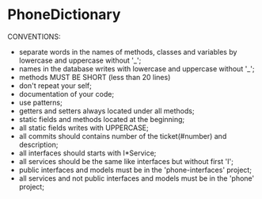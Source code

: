 # PhoneDictionary


CONVENTIONS:
* separate words in the names of methods, classes and variables by lowercase and uppercase without '_';
* names in the database writes with lowercase and uppercase without '_';
* methods MUST BE SHORT (less than 20 lines)
* don't repeat your self;
* documentation of your code;
* use patterns;
* getters and setters always located under all methods;
* static fields and methods located at the beginning;
* all static fields writes with UPPERCASE;
* all commits should contains number of the ticket(#number) and description;
* all interfaces should starts with I*Service;
* all services should be the same like interfaces but without first 'I';
* public interfaces and models must be in the 'phone-interfaces' project;
* all services and not public interfaces and models must be in the 'phone' project;
